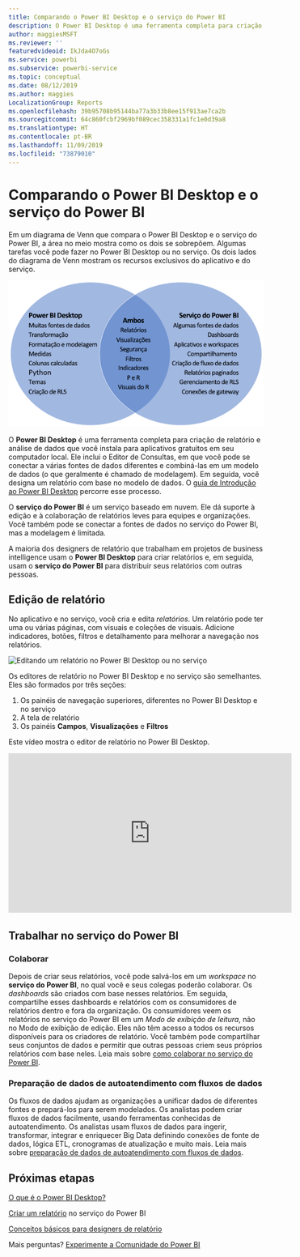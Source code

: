 ```yaml
---
title: Comparando o Power BI Desktop e o serviço do Power BI
description: O Power BI Desktop é uma ferramenta completa para criação de relatório e análise de dados. O serviço do Power BI é um serviço online, baseado em nuvem para equipes e empresas editarem relatórios e colaborarem neles de forma leve.
author: maggiesMSFT
ms.reviewer: ''
featuredvideoid: IkJda4O7oGs
ms.service: powerbi
ms.subservice: powerbi-service
ms.topic: conceptual
ms.date: 08/12/2019
ms.author: maggies
LocalizationGroup: Reports
ms.openlocfilehash: 39b95708b95144ba77a3b33b8ee15f913ae7ca2b
ms.sourcegitcommit: 64c860fcbf2969bf089cec358331a1fc1e0d39a8
ms.translationtype: HT
ms.contentlocale: pt-BR
ms.lasthandoff: 11/09/2019
ms.locfileid: "73879010"
---
```

# <a name="comparing-power-bi-desktop-and-the-power-bi-service"></a>Comparando o Power BI Desktop e o serviço do Power BI

Em um diagrama de Venn que compara o Power BI Desktop e o serviço do Power BI, a área no meio mostra como os dois se sobrepõem. Algumas tarefas você pode fazer no Power BI Desktop ou no serviço. Os dois lados do diagrama de Venn mostram os recursos exclusivos do aplicativo e do serviço.  

![Diagrama de Venn do Power BI Desktop e do serviço](media/service-service-vs-desktop/power-bi-venn-desktop-service.png)

O **Power BI Desktop** é uma ferramenta completa para criação de relatório e análise de dados que você instala para aplicativos gratuitos em seu computador local. Ele inclui o Editor de Consultas, em que você pode se conectar a várias fontes de dados diferentes e combiná-las em um modelo de dados (o que geralmente é chamado de modelagem). Em seguida, você designa um relatório com base no modelo de dados. O [guia de Introdução ao Power BI Desktop](../desktop-getting-started.md) percorre esse processo.

O **serviço do Power BI** é um serviço baseado em nuvem. Ele dá suporte à edição e à colaboração de relatórios leves para equipes e organizações. Você também pode se conectar a fontes de dados no serviço do Power BI, mas a modelagem é limitada. 

A maioria dos designers de relatório que trabalham em projetos de business intelligence usam o **Power BI Desktop** para criar relatórios e, em seguida, usam o **serviço do Power BI** para distribuir seus relatórios com outras pessoas.

## <a name="report-editing"></a>Edição de relatório

No aplicativo e no serviço, você cria e edita *relatórios*. Um relatório pode ter uma ou várias páginas, com visuais e coleções de visuais. Adicione indicadores, botões, filtros e detalhamento para melhorar a navegação nos relatórios.

![Editando um relatório no Power BI Desktop ou no serviço](media/service-service-vs-desktop/power-bi-editing-desktop-service.png)

Os editores de relatório no Power BI Desktop e no serviço são semelhantes. Eles são formados por três seções:  

1. Os painéis de navegação superiores, diferentes no Power BI Desktop e no serviço    
2. A tela de relatório     
3. Os painéis **Campos**, **Visualizações** e **Filtros**

Este vídeo mostra o editor de relatório no Power BI Desktop. 

<iframe width="560" height="315" src="https://www.youtube.com/embed/IkJda4O7oGs" frameborder="0" allowfullscreen></iframe>

## <a name="working-in-the-power-bi-service"></a>Trabalhar no serviço do Power BI

### <a name="collaborating"></a>Colaborar


Depois de criar seus relatórios, você pode salvá-los em um *workspace* no **serviço do Power BI**, no qual você e seus colegas poderão colaborar. Os *dashboards* são criados com base nesses relatórios. Em seguida, compartilhe esses dashboards e relatórios com os consumidores de relatórios dentro e fora da organização. Os consumidores veem os relatórios no serviço do Power BI em um *Modo de exibição de leitura*, não no Modo de exibição de edição. Eles não têm acesso a todos os recursos disponíveis para os criadores de relatório.  Você também pode compartilhar seus conjuntos de dados e permitir que outras pessoas criem seus próprios relatórios com base neles. Leia mais sobre [como colaborar no serviço do Power BI](../service-new-workspaces.md).

### <a name="self-service-data-prep-with-dataflows"></a>Preparação de dados de autoatendimento com fluxos de dados

Os fluxos de dados ajudam as organizações a unificar dados de diferentes fontes e prepará-los para serem modelados. Os analistas podem criar fluxos de dados facilmente, usando ferramentas conhecidas de autoatendimento. Os analistas usam fluxos de dados para ingerir, transformar, integrar e enriquecer Big Data definindo conexões de fonte de dados, lógica ETL, cronogramas de atualização e muito mais. Leia mais sobre [preparação de dados de autoatendimento com fluxos de dados](../service-dataflows-overview.md).

## <a name="next-steps"></a>Próximas etapas

[O que é o Power BI Desktop?](../desktop-what-is-desktop.md)

[Criar um relatório](../service-report-create-new.md) no serviço do Power BI

[Conceitos básicos para designers de relatório](../service-basic-concepts.md)

Mais perguntas? [Experimente a Comunidade do Power BI](https://community.powerbi.com/)

